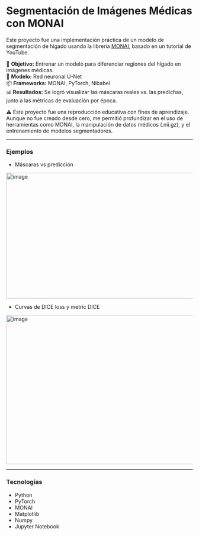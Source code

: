 # Segmentación de Imágenes Médicas con MONAI

Este proyecto fue una implementación práctica de un modelo de segmentación de hígado usando la librería [MONAI](https://monai.io/), basado en un tutorial de YouTube.

🔬 **Objetivo:** Entrenar un modelo para diferenciar regiones del hígado en imágenes médicas.  
🧠 **Modelo:** Red neuronal U-Net  
📦 **Frameworks:** MONAI, PyTorch, Nibabel  
📊 **Resultados:** Se logró visualizar las máscaras reales vs. las predichas, junto a las métricas de evaluación por época.

⚠️ Este proyecto fue una reproducción educativa con fines de aprendizaje. Aunque no fue creado desde cero, me permitió profundizar en el uso de herramientas como MONAI, la manipulación de datos médicos (.nii.gz), y el entrenamiento de modelos segmentadores.

---

###  Ejemplos

- Máscaras vs predicción
<img width="951" height="340" alt="image" src="https://github.com/user-attachments/assets/493b6547-d45a-4e3c-8d09-995f228f08bf" />

- Curvas de DICE loss y metric DICE
<img width="782" height="403" alt="image" src="https://github.com/user-attachments/assets/7a135966-0cd3-4051-9294-ad0a6fb2befe" />

---

### Tecnologías

- Python
- PyTorch
- MONAI
- Matplotlib
- Numpy
- Jupyter Notebook
